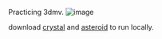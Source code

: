Practicing 3dmv.
![image](https://github.com/user-attachments/assets/6429de6a-802c-426f-8b25-887557a2e833)


download [crystal](crystal.blend) and [asteroid](asteroid.blend) to run locally.
